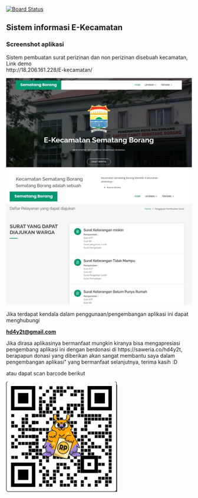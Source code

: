 [![Board Status](https://dev.azure.com/hd4y2t/da0f355e-384b-48a9-9f7d-712c7a670ea7/8044dc86-5871-4951-8303-586372c5886c/_apis/work/boardbadge/6916ba76-3b7e-48a3-b34c-1e564bf6556f)](https://dev.azure.com/hd4y2t/da0f355e-384b-48a9-9f7d-712c7a670ea7/_boards/board/t/8044dc86-5871-4951-8303-586372c5886c/Microsoft.RequirementCategory)
## Sistem informasi E-Kecamatan
<h3> Screenshot aplikasi </h3>
<p>
Sistem pembuatan surat perizinan dan non perizinan disebuah kecamatan,
Link demo
	<br>
http://18.206.161.228/E-kecamatan/
	
</p>
        <img src="https://raw.githubusercontent.com/hd4y2t/E-Kecamatan/main/assets/img/5.jpeg" alt="QR Code">
				<br>		
        <img src="https://raw.githubusercontent.com/hd4y2t/E-Kecamatan/main/assets/img/55.jpeg" alt="QR Code">
   


<p>
Jika terdapat kendala dalam penggunaan/pengembangan aplikasi ini dapat menghubungi  
</p>

<b>hd4y2t@gmail.com</b>

<p>Jika dirasa aplikasinya bermanfaat mungkin kiranya bisa mengapresiasi pengembang aplikasi ini dengan berdonasi di https://saweria.co/hd4y2t, berapapun donasi yang diberikan akan sangat membantu saya dalam pengembangan aplikasi" yang bermanfaat selanjutnya, terima kasih :D </p>

<p>atau dapat scan barcode berikut</p>
    <a href="https://saweria.co/hd4y2t">
        <img src="https://raw.githubusercontent.com/hd4y2t/hd4y2t/main/assets/img/qrcode.png" alt="QR Code">
    </a>
